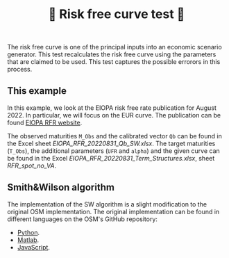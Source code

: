 <h1 align="center" style="border-botom: none">
  <b>
  🐍 Risk free curve test 🐍
 </b>
</h1>

</br>

The risk free curve is one of the principal inputs into an economic scenario generator. This test recalculates the risk free curve using the parameters that are claimed to be used. This test captures the possible errorors in this process.

## This example
In this example, we look at the EIOPA risk free rate publication for August 2022. In particular, we will focus on the EUR curve.
The publication can be found [EIOPA RFR website](https://www.eiopa.europa.eu/tools-and-data/risk-free-interest-rate-term-structures_en).

The observed maturities `M_Obs` and the calibrated vector `Qb` can be found in the Excel sheet *EIOPA_RFR_20220831_Qb_SW.xlsx*.
The target maturities (`T_Obs`), the additional parameters (`UFR` and `alpha`) and the given curve can be found in the Excel *EIOPA_RFR_20220831_Term_Structures.xlsx*, sheet *RFR_spot_no_VA*.

## Smith&Wilson algorithm

The implementation of the SW algorithm is a slight modification to the original OSM implementation. The original implementation can be found in different languages on the OSM's GitHub repository:
-  [Python](https://github.com/qnity/insurance_python/tree/main/smith%26wilson).
-  [Matlab](https://github.com/qnity/insurance_matlab/tree/main/smith%26wilson).
-  [JavaScript](https://github.com/qnity/insurance_javascript/tree/main/smith-wilson).
